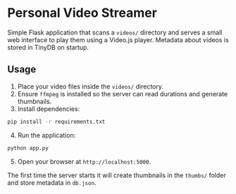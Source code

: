 # Personal Video Streamer

Simple Flask application that scans a `videos/` directory and serves a small
web interface to play them using a Video.js player. Metadata about videos is
stored in TinyDB on startup.

## Usage

1. Place your video files inside the `videos/` directory.
2. Ensure `ffmpeg` is installed so the server can read durations and generate
   thumbnails.
3. Install dependencies:

```bash
pip install -r requirements.txt
```

4. Run the application:

```bash
python app.py
```

5. Open your browser at `http://localhost:5000`.

The first time the server starts it will create thumbnails in the `thumbs/`
folder and store metadata in `db.json`.
